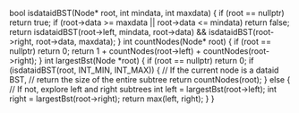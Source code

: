 bool isdataidBST(Node* root, int mindata, int maxdata) {
        if (root == nullptr) return true;
        if (root->data >= maxdata || root->data <= mindata) return false;
        return isdataidBST(root->left, mindata, root->data) &&
               isdataidBST(root->right, root->data, maxdata);
    }
     int countNodes(Node* root) {
        if (root == nullptr) return 0;
        return 1 + countNodes(root->left) + countNodes(root->right);
    }
    int largestBst(Node *root)
    {
    	if (root == nullptr) return 0;
        if (isdataidBST(root, INT_MIN, INT_MAX)) {
            // If the current node is a dataid BST,
            // return the size of the entire subtree
            return countNodes(root);
        } else {
            // If not, explore left and right subtrees
            int left = largestBst(root->left);
            int right = largestBst(root->right);
            return max(left, right);
        }
    }